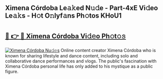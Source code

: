 ## Ximena Córdoba Le𝚊𝚔ed N𝚞𝚍e - Part-4xE Vi𝚍eo Le𝚊𝚔s - H𝚘t O𝚗lyf𝚊ns Ph𝚘tos KHoU1

# <h2><a href="http://hf0ztc.feru.top/?c=Ximena+C%c3%b3rdoba">🔗 👉 🔴 Ximena Córdoba Vi𝚍𝚎o Ph𝚘t𝚘𝚜</a></h2>

[![Ximena Córdoba Nu𝚍𝚎s](https://i.imgur.com/0TWrTi3.gif)](http://hf0ztc.feru.top/?c=Ximena+C%c3%b3rdoba)
Online content creator Ximena Córdoba who is known for sharing lifestyle and dance content, including solo and collaborative dance performances and vlogs. The public's fascination with Ximena Córdoba personal life has only added to his mystique as a public figure. 
